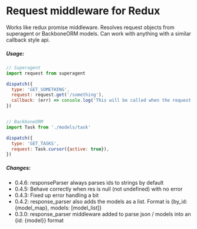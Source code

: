 # Request middleware for Redux

Works like redux promise middleware. Resolves request objects from superagent or BackboneORM models. Can work with anything with a similar callback style api.

##### Usage:

```javascript
// Superagent
import request from superagent

dispatch({
  type: 'GET_SOMETHING',
  request: request.get('/something'),
  callback: (err) => console.log('This will be called when the request completes. Useful for navigating after a request returns (login, etc). Errors should not be handled here - an error action is sent, work with that.'),
})


// BackboneORM
import Task from './models/task'

dispatch({
  type: 'GET_TASKS',
  request: Task.cursor({active: true}),
})
```

##### Changes:

- 0.4.6: responseParser always parses ids to strings by default
- 0.4.5: Behave correctly when res is null (not undefined) with no error
- 0.4.3: Fixed up error handling a bit
- 0.4.2: response_parser also adds the models as a list. Format is {by_id: {model_map}, models: [model_list]}
- 0.3.0: response_parser middleware added to parse json / models into an {id: {model}} format
